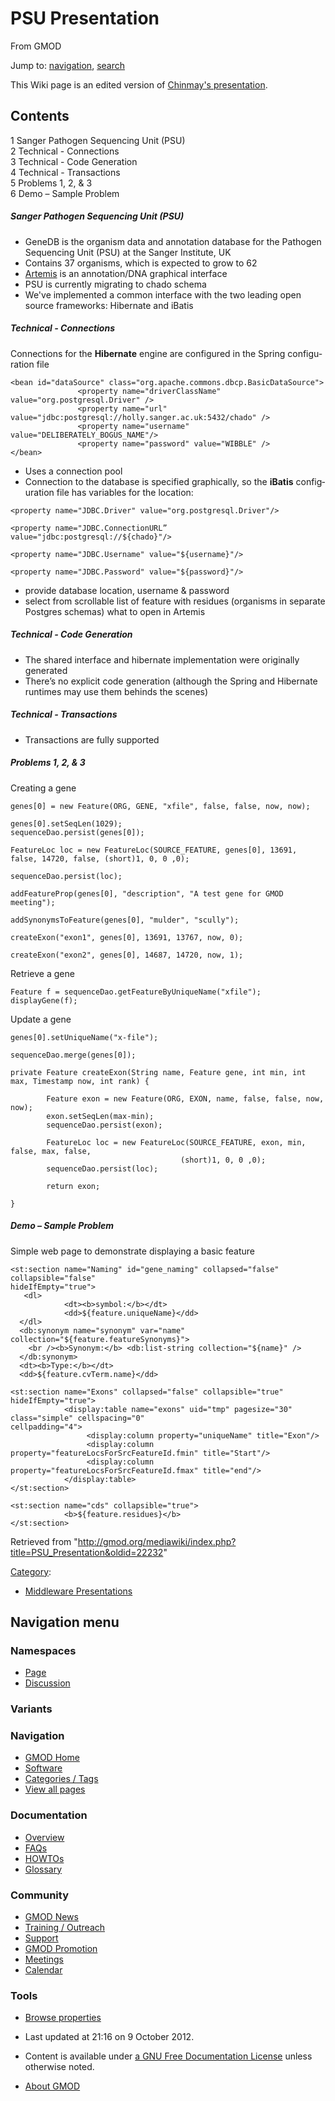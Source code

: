 <div id="mw-page-base" class="noprint">

</div>

<div id="mw-head-base" class="noprint">

</div>

<div id="content" class="mw-body" role="main">

<span id="top"></span>

<div id="mw-js-message" style="display:none;">

</div>



# <span dir="auto">PSU Presentation</span>

<div id="bodyContent">

<div id="siteSub">

From GMOD

</div>

<div id="contentSub">

</div>

<div id="jump-to-nav" class="mw-jump">

Jump to: [navigation](#mw-navigation), [search](#p-search)

</div>

<div id="mw-content-text" class="mw-content-ltr" lang="en" dir="ltr">

This Wiki page is an edited version of
<a href="../mediawiki/images/5/56/PSU.pdf" class="internal"
title="PSU.pdf">Chinmay's presentation</a>.

<div id="toc" class="toc">

<div id="toctitle">

## Contents

</div>

- [<span class="tocnumber">1</span> <span class="toctext">Sanger
  Pathogen Sequencing Unit
  (PSU)</span>](#Sanger_Pathogen_Sequencing_Unit_.28PSU.29)
- [<span class="tocnumber">2</span> <span class="toctext">Technical -
  Connections</span>](#Technical_-_Connections)
- [<span class="tocnumber">3</span> <span class="toctext">Technical -
  Code Generation</span>](#Technical_-_Code_Generation)
- [<span class="tocnumber">4</span> <span class="toctext">Technical -
  Transactions</span>](#Technical_-_Transactions)
- [<span class="tocnumber">5</span> <span class="toctext">Problems 1, 2,
  & 3</span>](#Problems_1.2C_2.2C_.26_3)
- [<span class="tocnumber">6</span> <span class="toctext">Demo – Sample
  Problem</span>](#Demo_.E2.80.93_Sample_Problem)

</div>

##### <span id="Sanger_Pathogen_Sequencing_Unit_.28PSU.29" class="mw-headline">Sanger Pathogen Sequencing Unit (PSU)</span>

- GeneDB is the organism data and annotation database for the Pathogen
  Sequencing Unit (PSU) at the Sanger Institute, UK
- Contains 37 organisms, which is expected to grow to 62
- [Artemis](Artemis "Artemis") is an annotation/DNA graphical interface
- PSU is currently migrating to chado schema
- We've implemented a common interface with the two leading open source
  frameworks: Hibernate and iBatis

##### <span id="Technical_-_Connections" class="mw-headline">Technical - Connections</span>

Connections for the **Hibernate** engine are configured in the Spring
configuration file

<div class="mw-geshi mw-code mw-content-ltr" dir="ltr">

<div class="xml source-xml">

``` de1
<bean id="dataSource" class="org.apache.commons.dbcp.BasicDataSource">
               <property name="driverClassName" value="org.postgresql.Driver" />
               <property name="url" value="jdbc:postgresql://holly.sanger.ac.uk:5432/chado" />
               <property name="username" value="DELIBERATELY_BOGUS_NAME"/>
               <property name="password" value="WIBBLE" />
</bean>
```

</div>

</div>

- Uses a connection pool
- Connection to the database is specified graphically, so the **iBatis**
  configuration file has variables for the location:

<div class="mw-geshi mw-code mw-content-ltr" dir="ltr">

<div class="xml source-xml">

``` de1
<property name="JDBC.Driver" value="org.postgresql.Driver"/>
 
<property name="JDBC.ConnectionURL” value="jdbc:postgresql://${chado}"/>
 
<property name="JDBC.Username" value="${username}"/>
 
<property name="JDBC.Password" value="${password}"/>
```

</div>

</div>

- provide database location, username & password
- select from scrollable list of feature with residues (organisms in
  separate Postgres schemas) what to open in Artemis

##### <span id="Technical_-_Code_Generation" class="mw-headline">Technical - Code Generation</span>

- The shared interface and hibernate implementation were originally
  generated
- There’s no explicit code generation (although the Spring and Hibernate
  runtimes may use them behinds the scenes)

##### <span id="Technical_-_Transactions" class="mw-headline">Technical - Transactions</span>

- Transactions are fully supported

##### <span id="Problems_1.2C_2.2C_.26_3" class="mw-headline">Problems 1, 2, & 3</span>

Creating a gene

<div class="mw-geshi mw-code mw-content-ltr" dir="ltr">

<div class="java source-java">

``` de1
genes[0] = new Feature(ORG, GENE, "xfile", false, false, now, now);
 
genes[0].setSeqLen(1029);
sequenceDao.persist(genes[0]);
 
FeatureLoc loc = new FeatureLoc(SOURCE_FEATURE, genes[0], 13691, false, 14720, false, (short)1, 0, 0 ,0);
 
sequenceDao.persist(loc);
 
addFeatureProp(genes[0], "description", "A test gene for GMOD meeting");
 
addSynonymsToFeature(genes[0], "mulder", "scully");
 
createExon("exon1", genes[0], 13691, 13767, now, 0);
 
createExon("exon2", genes[0], 14687, 14720, now, 1);
```

</div>

</div>

Retrieve a gene

<div class="mw-geshi mw-code mw-content-ltr" dir="ltr">

<div class="java source-java">

``` de1
Feature f = sequenceDao.getFeatureByUniqueName("xfile");
displayGene(f);
```

</div>

</div>

Update a gene

<div class="mw-geshi mw-code mw-content-ltr" dir="ltr">

<div class="java source-java">

``` de1
genes[0].setUniqueName("x-file");
 
sequenceDao.merge(genes[0]);
```

</div>

</div>

  

<div class="mw-geshi mw-code mw-content-ltr" dir="ltr">

<div class="java source-java">

``` de1
private Feature createExon(String name, Feature gene, int min, int max, Timestamp now, int rank) {
 
        Feature exon = new Feature(ORG, EXON, name, false, false, now, now);
        exon.setSeqLen(max-min);
        sequenceDao.persist(exon);
 
        FeatureLoc loc = new FeatureLoc(SOURCE_FEATURE, exon, min, false, max, false,
                                      (short)1, 0, 0 ,0);
        sequenceDao.persist(loc);
 
        return exon;
 
}
```

</div>

</div>

##### <span id="Demo_.E2.80.93_Sample_Problem" class="mw-headline">Demo – Sample Problem</span>

Simple web page to demonstrate displaying a basic feature

<div class="mw-geshi mw-code mw-content-ltr" dir="ltr">

<div class="xml source-xml">

``` de1
<st:section name="Naming" id="gene_naming" collapsed="false" collapsible="false"
hideIfEmpty="true">
   <dl>
            <dt><b>symbol:</b></dt>
            <dd>${feature.uniqueName}</dd>
  </dl>
  <db:synonym name="synonym" var="name" collection="${feature.featureSynonyms}">
    <br /><b>Synonym:</b> <db:list-string collection="${name}" />
  </db:synonym>
  <dt><b>Type:</b></dt>
  <dd>${feature.cvTerm.name}</dd>
 
<st:section name="Exons" collapsed="false" collapsible="true" hideIfEmpty="true">
            <display:table name="exons" uid="tmp" pagesize="30" class="simple" cellspacing="0"
cellpadding="4">
                 <display:column property="uniqueName" title="Exon"/>
                 <display:column property="featureLocsForSrcFeatureId.fmin" title="Start"/>
                 <display:column property="featureLocsForSrcFeatureId.fmax" title="end"/>
            </display:table>
</st:section>
 
<st:section name="cds" collapsible="true">
            <b>${feature.residues}</b>
</st:section>
```

</div>

</div>

</div>

<div class="printfooter">

Retrieved from
"<http://gmod.org/mediawiki/index.php?title=PSU_Presentation&oldid=22232>"

</div>

<div id="catlinks" class="catlinks">

<div id="mw-normal-catlinks" class="mw-normal-catlinks">

[Category](Special:Categories "Special:Categories"):

- [Middleware
  Presentations](Category:Middleware_Presentations "Category:Middleware Presentations")

</div>

</div>

<div class="visualClear">

</div>

</div>

</div>

<div id="mw-navigation">

## Navigation menu

<div id="mw-head">



<div id="left-navigation">

<div id="p-namespaces" class="vectorTabs" role="navigation"
aria-labelledby="p-namespaces-label">

### Namespaces

- <span id="ca-nstab-main"><a href="PSU_Presentation" accesskey="c"
  title="View the content page [c]">Page</a></span>
- <span id="ca-talk"><a
  href="http://gmod.org/mediawiki/index.php?title=Talk:PSU_Presentation&amp;action=edit&amp;redlink=1"
  accesskey="t"
  title="Discussion about the content page [t]">Discussion</a></span>

</div>

<div id="p-variants" class="vectorMenu emptyPortlet" role="navigation"
aria-labelledby="p-variants-label">

### 

### Variants[](#)

<div class="menu">

</div>

</div>

</div>





</div>

</div>

</div>

<div id="mw-panel">

<div id="p-logo" role="banner">

<a href="Main_Page"
style="background-image: url(../images/GMOD-cogs.png);"
title="Visit the main page"></a>

</div>

<div id="p-Navigation" class="portal" role="navigation"
aria-labelledby="p-Navigation-label">

### Navigation

<div class="body">

- <span id="n-GMOD-Home">[GMOD Home](Main_Page)</span>
- <span id="n-Software">[Software](GMOD_Components)</span>
- <span id="n-Categories-.2F-Tags">[Categories /
  Tags](Categories)</span>
- <span id="n-View-all-pages">[View all pages](Special:AllPages)</span>

</div>

</div>

<div id="p-Documentation" class="portal" role="navigation"
aria-labelledby="p-Documentation-label">

### Documentation

<div class="body">

- <span id="n-Overview">[Overview](Overview)</span>
- <span id="n-FAQs">[FAQs](Category:FAQ)</span>
- <span id="n-HOWTOs">[HOWTOs](Category:HOWTO)</span>
- <span id="n-Glossary">[Glossary](Glossary)</span>

</div>

</div>

<div id="p-Community" class="portal" role="navigation"
aria-labelledby="p-Community-label">

### Community

<div class="body">

- <span id="n-GMOD-News">[GMOD News](GMOD_News)</span>
- <span id="n-Training-.2F-Outreach">[Training /
  Outreach](Training_and_Outreach)</span>
- <span id="n-Support">[Support](Support)</span>
- <span id="n-GMOD-Promotion">[GMOD Promotion](GMOD_Promotion)</span>
- <span id="n-Meetings">[Meetings](Meetings)</span>
- <span id="n-Calendar">[Calendar](Calendar)</span>

</div>

</div>

<div id="p-tb" class="portal" role="navigation"
aria-labelledby="p-tb-label">

### Tools

<div class="body">


- <span id="t-smwbrowselink"><a href="Special:Browse/PSU_Presentation" rel="smw-browse">Browse
  properties</a></span>


</div>

</div>

</div>

</div>

<div id="footer" role="contentinfo">

- <span id="footer-info-lastmod">Last updated at 21:16 on 9 October
  2012.</span>
<!-- - <span id="footer-info-viewcount">19,221 page views.</span> -->
- <span id="footer-info-copyright">Content is available under
  <a href="http://www.gnu.org/licenses/fdl-1.3.html" class="external"
  rel="nofollow">a GNU Free Documentation License</a> unless otherwise
  noted.</span>

<!-- -->

- <span id="footer-places-about">[About
  GMOD](GMOD:About "GMOD:About")</span>

<!-- -->






</div>
